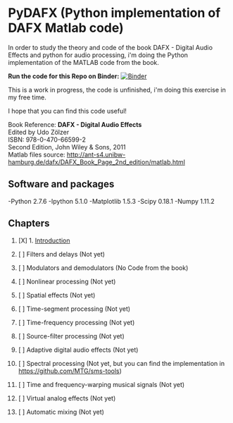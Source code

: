 PyDAFX (Python implementation of DAFX Matlab code)
========================================================== 

In order to study the theory and code of the book DAFX - Digital Audio Effects and python for audio processing,
i'm doing the Python implementation of the MATLAB code from the book.

<b>Run the code for this Repo on Binder:</b> [![Binder](http://mybinder.org/badge.svg)](http://mybinder.org:/repo/joserzapata/pydafx)

This is a work in progress, the code is unfinished,  i'm doing this exercise in my free time.

I hope that you can find this code useful!

Book Reference:
<b>DAFX - Digital Audio Effects</b> <br>
Edited by Udo Zölzer<br>
ISBN: 978-0-470-66599-2<br>
Second Edition, John Wiley & Sons, 2011<br>
Matlab files source: http://ant-s4.unibw-hamburg.de/dafx/DAFX_Book_Page_2nd_edition/matlab.html

Software and packages
---------------------
-Python 2.7.6
-Ipython 5.1.0
-Matplotlib 1.5.3
-Scipy 0.18.1
-Numpy 1.11.2

Chapters
--------
1. [X] 1. [Introduction](https://github.com/JoseRZapata/PyDAFX/tree/master/01_Introduction)
 	
2. [ ] Filters and delays (Not yet)

3. [ ] Modulators and demodulators (No Code from the book) 
 
4. [ ] Nonlinear processing (Not yet)
 	
5. [ ] Spatial effects (Not yet)
 	
6. [ ] Time-segment processing (Not yet)

7. [ ] Time-frequency processing (Not yet)

8. [ ] Source-filter processing (Not yet)
 	
9. [ ] Adaptive digital audio effects (Not yet)
 	
10. [ ] Spectral processing (Not yet, but you can find the implementation in https://github.com/MTG/sms-tools)
 	
11. [ ] Time and frequency-warping musical signals (Not yet)
 	
12. [ ] Virtual analog effects (Not yet)

13. [ ] Automatic mixing (Not yet)
